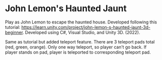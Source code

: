 # John Lemon's Haunted Jaunt
 
Play as John Lemon to escape the haunted house. Developed following this tutorial: https://learn.unity.com/project/john-lemon-s-haunted-jaunt-3d-beginner. Developed using C#, Visual Studio, and Unity 3D. (2022).

Same as tutorial but added teleport feature.
There are 3 teleport pads total (red, green, orange).
Only one way teleport, so player can't go back.
If player stands on pad, player is teleported to corresponding teleport pad.
